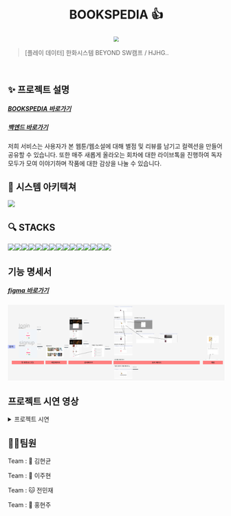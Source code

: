 <h1 align="center"> BOOKSPEDIA 👍</h1>

<div align="center">
  <img src="https://github.com/beyond-sw-camp/be02-2nd-hjhgteam-book/assets/96675421/c31829c1-8b9c-48e2-892e-f4dd7b92a6a1"  style="zoom:76%;" align="center"/>
</div>

> [플레이 데이터] 한화시스템 BEYOND SW캠프 / HJHG..

<br>

## ✨ 프로젝트 설명

<h5><a href="http://www.bookspedia.kro.kr">BOOKSPEDIA 바로가기</a></h5>
<h5><a href="https://github.com/beyond-sw-camp/be02-2nd-hjhgteam-book">백엔드 바로가기</a></h5>

저희 서비스는 사용자가 본 웹툰/웹소설에 대해 별점 및 리뷰를 남기고 컬렉션을 만들어 공유할 수 있습니다.
또한 매주 새롭게 올라오는 회차에 대한 라이브톡을 진행하여 독자 모두가 모여 이야기하며 작품에 대한 감상을 나눌 수 있습니다.

## 📌 시스템 아키텍쳐

<img src = "https://github.com/beyond-sw-camp/be02-3rd-hjhgteam-book/assets/96675421/5154024b-0311-4e33-97fc-153409d0b84b">

## 🔍 STACKS

<img src="https://img.shields.io/badge/html5-E34F26?style=for-the-badge&logo=html5&logoColor=white"><img src="https://img.shields.io/badge/css-1572B6?style=for-the-badge&logo=css3&logoColor=white"><img src="https://img.shields.io/badge/javascript-F7DF1E?style=for-the-badge&logo=javascript&logoColor=black"><img src="https://img.shields.io/badge/vue.js-4FC08D?style=for-the-badge&logo=vue.js&logoColor=white"><img src="https://img.shields.io/badge/bootstrap-7952B3?style=for-the-badge&logo=bootstrap&logoColor=white"><img src="https://img.shields.io/badge/fontawesome-339AF0?style=for-the-badge&logo=fontawesome&logoColor=white"><img src="https://img.shields.io/badge/github-181717?style=for-the-badge&logo=github&logoColor=white"><img src="https://img.shields.io/badge/git-F05032?style=for-the-badge&logo=git&logoColor=white"><img src="https://img.shields.io/badge/Ununtu-E334f1?style=for-the-badge&logo=Ubuntu&logoColor=white"><img src="https://img.shields.io/badge/nginx-e8f717?style=for-the-badge&logo=nginx&logoColor=white"><img src="https://img.shields.io/badge/Pinia-7952B3?style=for-the-badge&logo=Pinia&logoColor=white"><img src="https://img.shields.io/badge/MySQL-4f2F26?style=for-the-badge&logo=MySQL&logoColor=white"><img src="https://img.shields.io/badge/Amazon S3-E34F26?style=for-the-badge&logo=Amazon S3&logoColor=white"><img src="https://img.shields.io/badge/Amazon%20EC2-E1120?style=for-the-badge&logo=Amazon%20EC2&logoColor=white"><img src="https://img.shields.io/badge/vue%20router-15ffB6?style=for-the-badge&logo=&logoColor=white">

## 기능 명세서

<h5><a href="https://www.figma.com/file/1dumt0bPpq0bd4EnRjJQ38/BOOKSPEDIA-%EA%B8%B0%EB%8A%A5-%EC%A0%95%EC%9D%98%EC%84%9C-%26-%ED%99%94%EB%A9%B4-%EC%84%A4%EA%B3%84%EC%84%9C?type=design&node-id=0-1&mode=design&t=b7Xl4VmXvo3g0DxN-0">figma 바로가기</a></h5>


<img src="./src/assets/figmaREADME.PNG
">

## 프로젝트 시연 영상


<details>
  <summary> 프로젝트 시연</summary>

  <details>
    <summary> 회원가입 </summary>

### 회원가입

<img src = "./src/assets/gif/signup.gif" width="600" height="400">

  </details>



  <details>
    <summary> 로그인 & 로그아웃 </summary>

### 로그인 & 로그아웃

<img src = "./src/assets/gif/login_logout.gif" width="600" height="400">

  </details>
  <details>
    <summary> 마이페이지 </summary>

### 마이페이지
  <img src ="./src/assets/gif/마이페이지.jpg" width="600" height="400">

  </details>
  <details>
    <summary> 마이페이지 수정 </summary>

### 마이페이지 수정

  
  <img src ="./src/assets/gif/마이페이지 수정.jpg" width="600" height="400">
  <img src ="./src/assets/gif/마이페이지 수정2.jpg" width="600" height="400">

  </details>


  <details>
    <summary> 팔로우 & 팔로잉 </summary>

### 팔로우 & 팔로잉
  <img src ="./src/assets/gif/팔로우.jpg" width="600" height="400">
  <img src ="./src/assets/gif/팔로잉.jpg" width="600" height="400">

  </details>

  <details>
    <summary> 컬렉션 </summary>

### 컬렉션
  <img src ="./src/assets/gif/내컬렉션디테일.jpg" width="600" height="400">
  <img src ="./src/assets/gif/내컬렉션목록.jpg" width="600" height="400">

  </details>
  
  <details>
    <summary> 코멘트 </summary>

### 코멘트
  <img src ="./src/assets/gif/코멘트.gif" width="600" height="400">

  </details>

  <details>
    <summary> 메인화면 </summary>

### 메인화면
  <img src ="./src/assets/gif/main.gif" width="600" height="400">

  </details>


  <details>
    <summary> 작품 코멘트 생성</summary>

### 작품 코멘트 생성
  <img src ="./src/assets/gif/commentcreate.gif" width="600" height="400">

  </details>

  <details>
    <summary> 작품 코멘트 더보기 </summary>

### 작품 코멘트 더보기
  <img src ="./src/assets/gif/commentmore.gif" width="600" height="400">

  </details>

  <details>
    <summary> 작품 코멘트 삭제 </summary>

### 작품 코멘트 삭제
  <img src ="./src/assets/gif/commentdelete.gif" width="600" height="400">

  </details>

  <details>
    <summary> 채팅 </summary>

### 채팅
  <img src ="./src/assets/gif/chat.gif" width="600" height="400">

  </details>

</details>

## 🤼‍♂️팀원

Team : 🐯 김현균

Team : 🐺 이주현

Team : 🐱 전민재

Team : 🦁 홍현주

##
